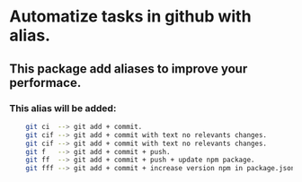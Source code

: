 # Automatize tasks in github with alias. 
## This package add aliases to improve your performace.

### This alias will be added:

```bash
    git ci  --> git add + commit.                                                                    Example: git ci "changes"
    git cif --> git add + commit with text no relevants changes.                                     Example: git cif
    git cif --> git add + commit with text no relevants changes.                                     Example: git cif
    git f   --> git add + commit + push.                                                             Example git f
    git ff  --> git add + commit + push + update npm package.                                        Example git ff 
    git fff --> git add + commit + increase version npm in package.json + push + update npm package. Example git fff
```